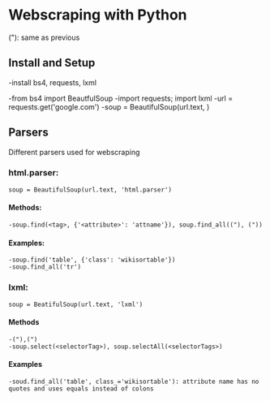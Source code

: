 # Webscraping with Python
("): same as previous

## Install and Setup
-install bs4, requests, lxml

-from bs4 import BeautfulSoup
-import requests; import lxml
-url = requests.get('google.com')
-soup = BeautifulSoup(url.text, <parser>)

## Parsers
Different parsers used for webscraping
### html.parser:
	soup = BeautifulSoup(url.text, 'html.parser')
#### Methods:
	-soup.find(<tag>, {'<attribute>': 'attname'}), soup.find_all(("), ("))
#### Examples:
	-soup.find('table', {'class': 'wikisortable'})
	-soup.find_all('tr')
### lxml:
	soup = BeatifulSoup(url.text, 'lxml')
#### Methods
	-("),(")
	-soup.select(<selectorTag>), soup.selectAll(<selectorTags>)
#### Examples
	-soud.find_all('table', class_='wikisortable'): attribute name has no quotes and uses equals instead of colons

